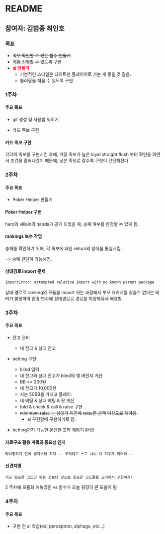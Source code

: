# README

## 참여자: 김범종 최인호

### 목표

+ ~~족보 확인할 수 있는 함수 만들기~~
+ ~~게임 진행할 수 있도록 구현~~
+ <span style="color:red; font-weight: bold;">ai 만들기</span>
  + 기본적인 스타일은 타이트한 플레이어로 가는 게 좋을 것 같음.
  + 블러핑을 섞을 수 있도록 구현



### 1주차

#### 주요 목표

+ git 생성 및 사용법 익히기

+ 카드 족보 구현

#### 카드 족보 구현

각각의 족보를 구현시킨 후에, 가장 족보가 높은 loyal straight flush 부터 확인을 하면서 조건을 좁혀나갔기 때문에, 낮은 족보로 갈수록 구현이 간단해졌다.



### 2주차

#### 주요 목표

+ Poker Helper 만들기

#### Poker Helper 구현

hero와 villain의 hands가 공개 되었을 때, 승패 여부를 판정할 수 있게 됨.

#### rankings 보수 작업

승패를 확인하기 위해, 각 족보에 대한 return의 양식을 통일시킴.

=> 승패 판단이 가능해짐.

#### 상대경로 import 문제

```bash
ImportError: attempted relative import with no known parent package
```

상대 경로로 ranking의 모듈을 import 하는 과정에서 부모 패키지를 찾을수 없다는 에러가 발생하여 환경 변수에 상대경로로 경로를 지정해줘서 해결함.



### 3주차

#### 주요 목표

+ 잔고 관리
  + 내 잔고 & 상대 잔고

+ betting 구현
  + blind 입력
  + 내 잔고와 상대 잔고가 blind의 몇 배인지 계산
  + BB == 200원
  + 내 잔고가 10,000원
  + 저는 50BB를 가지고 플레이.
  + 내 베팅 & 상대 베팅 & 팟 계산
  + fold & check & call & raise 구현
  + ~~minimum raise 는 상대가 이전에 raise한 금액 이상으로 해야됨.~~
    + ai 구현할때 구현하기로 함.
+ betting까지 가능한 온전한 포커 게임기 완성!

#### 자료구조  활용 계획의 중요성 인지

`타이핑하기 전에 생각부터 하자... 무턱대고 쓰고 나니 다 지우게 되더라...`

#### 선견지명

`지금 필요한 코드만 짜는 것보다 앞으로 필요한 코드들을 고려해서 구현하자!`

2 주차에 모듈화 해놓았던  vs 함수가 오늘 굉장히 큰 도움이 됨



### 4주차

#### 주요 목표

+ 구현 전 ai 학습(ex) perceptron, alphago, etc...)
